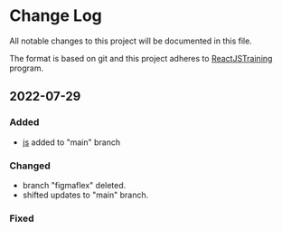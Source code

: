 # Change Log

All notable changes to this project will be documented in this file.

The format is based on git
and this project adheres to [ReactJSTraining](../tree/main/reactjstraining) program.

## 2022-07-29

### Added

- [js](../tree/main/reactjstraining/js/)
  added to "main" branch

### Changed

- branch "figmaflex" deleted.
- shifted updates to "main" branch.

### Fixed
